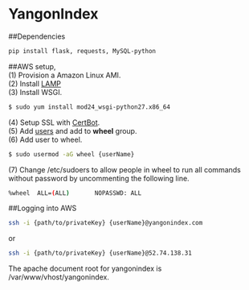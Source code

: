# YangonIndex

##Dependencies
```sh
pip install flask, requests, MySQL-python
```

##AWS setup,   
(1) Provision a Amazon Linux AMI.  
(2) Install [LAMP](http://docs.aws.amazon.com/AWSEC2/latest/UserGuide/install-LAMP.html)  
(3) Install WSGI.  
```sh
$ sudo yum install mod24_wsgi-python27.x86_64
```
(4) Setup SSL with [CertBot](https://certbot.eff.org).  
(5) Add [users](http://docs.aws.amazon.com/AWSEC2/latest/UserGuide/managing-users.html) and add to **wheel** group.  
(6) Add user to wheel.  
```sh
$ sudo usermod -aG wheel {userName}
```
(7) Change /etc/sudoers to allow people in wheel to run all commands without password by uncommenting the following line.  
```sh
%wheel  ALL=(ALL)       NOPASSWD: ALL
```
  
##Logging into AWS  
```sh
ssh -i {path/to/privateKey} {userName}@yangonindex.com
```
or  
```sh
ssh -i {path/to/privateKey} {userName}@52.74.138.31
```

The apache document root for yangonindex is /var/www/vhost/yangonindex.  